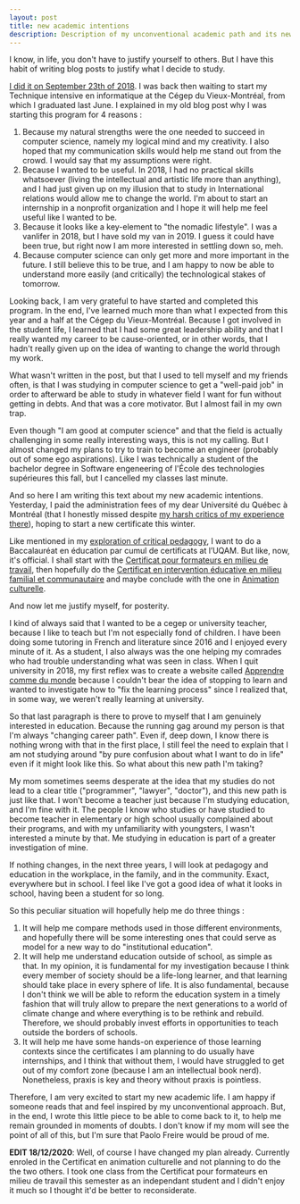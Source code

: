 ```yaml
---
layout: post
title: new academic intentions
description: Description of my unconventional academic path and its new tournant in education after a detour in computer science.
---
```


I know, in life, you don't have to justify yourself to others. But I have this habit of writing blog posts to justify what I decide to study.

[I did it on September 23th of 2018](https://apprendrecommedumonde.wordpress.com/2018/09/23/retourner-a-lecole-mais-pas-a-luniversite/). I was back then waiting to start my Technique intensive en informatique at the Cégep du Vieux-Montréal, from which I graduated last June. I explained in my old blog post why I was starting this program for 4 reasons :

 1. Because my natural strengths were the one needed to succeed in computer science, namely my logical mind and my creativity. I also hoped that my communication skills would help me stand out from the crowd. I would say that my assumptions were right.
 2. Because I wanted to be useful. In 2018, I had no practical skills whatsoever (living the intellectual and artistic life more than anything), and I had just given up on my illusion that to study in International relations would allow me to change the world. I'm about to start an internship in a nonprofit organization and I hope it will help me feel useful like I wanted to be. 
 3. Because it looks like a key-element to "the nomadic lifestyle". I was a vanlifer in 2018, but I have sold my van in 2019. I guess it could have been true, but right now I am more interested in settling down so, meh. 
 4. Because computer science can only get more and more important in the future. I still believe this to be true, and I am happy to now be able to understand more easily (and critically) the technological stakes of tomorrow.  
 
Looking back, I am very grateful to have started and completed this program. In the end, I've learned much more than what I expected from this year and a half at the Cégep du Vieux-Montréal. Because I got involved in the student life, I learned that I had some great leadership ability and that I really wanted my career to be cause-oriented, or in other words, that I hadn't really given up on the idea of wanting to change the world through my work. 

What wasn't written in the post, but that I used to tell myself and my friends often, is that I was studying in computer science to get a "well-paid job" in order to afterward be able to study in whatever field I want for fun without getting in debts. And that was a core motivator. But I almost fail in my own trap. 

Even though "I am good at computer science" and that the field is actually challenging in some really interesting ways, this is not my calling. But I almost changed my plans to try to train to become an engineer (probably out of some ego aspirations). Like I was technically a student of the bachelor degree in Software engeneering of l'École des technologies supérieures this fall, but I cancelled my classes last minute. 

And so here I am writing this text about my new academic intentions. Yesterday, I paid the administration fees of my dear Université du Québec à Montréal (that I honestly missed despite [my harsh critics of my experience there](https://apprendrecommedumonde.wordpress.com/2018/07/07/pourquoi-jai-quitte-luniversite-car-les-etudes-ne-devraient-pas-etre-absurdes/)), hoping to start a new certificate this winter. 

Like mentioned in my [exploration of critical pedagogy](https://ravirer.com/2020/08/24/exploration-of-critical-pedagogy/), I want to do a Baccalauréat en éducation par cumul de certificats at l’UQAM. But like, now, it's official. I shall start with the [Certificat pour formateurs en milieu de travail](https://etudier.uqam.ca/programme?code=4550), then hopefully do the [Certificat en intervention éducative en milieu familial et communautaire](https://etudier.uqam.ca/programme?code=4031) and maybe conclude with the one in [Animation culturelle](https://etudier.uqam.ca/programme?code=4098). 

And now let me justify myself, for posterity. 

I kind of always said that I wanted to be a cegep or university teacher, because I like to teach but I'm not especially fond of children. I have been doing some tutoring in French and literature since 2016 and I enjoyed every minute of it. As a student, I also always was the one helping my comrades who had trouble understanding what was seen in class. When I quit university in 2018, my first reflex was to create a website called [Apprendre comme du monde](https://apprendrecommedumonde.wordpress.com/) because I couldn't bear the idea of stopping to learn and wanted to investigate how to "fix the learning process" since I realized that, in some way, we weren't really learning at university. 

So that last paragraph is there to prove to myself that I am genuinely interested in education.  Because the running gag around my person is that I'm always "changing career path". Even if, deep down, I know there is nothing wrong with that in the first place, I still feel the need to explain that I am not studying around "by pure confusion about what I want to do in life" even if it might look like this. So what about this new path I'm taking?

My mom sometimes seems desperate at the idea that my studies do not lead to a clear title ("programmer", "lawyer", "doctor"), and this new path is just like that. I won't become a teacher just because I'm studying education, and I'm fine with it. The people I know who studies or have studied to become teacher in elementary or high school usually complained about their programs, and with my unfamiliarity with youngsters, I wasn't interested a minute by that. Me studying in education is part of a greater investigation of mine.

If nothing changes, in the next three years, I will look at pedagogy and education in the workplace, in the family, and in the community. Exact, everywhere but in school. I feel like I've got a good idea of what it looks in school, having been a  student for so long. 

So this peculiar situation will hopefully help me do three things :

 1. It will help me compare methods used in those different environments, and hopefully there will be some interesting ones that could serve as model for a new way to do "institutional education". 
 2. It will help me understand education outside of school, as simple as that. In my opinion, it is fundamental for my investigation because I think every member of society should be a life-long learner, and that learning should take place in every sphere of life. It is also fundamental, because I don't think we will be able to reform the education system in a timely fashion that will truly allow to prepare the next generations to a world of climate change and where everything is to be rethink and rebuild. Therefore, we should probably invest efforts in opportunities to teach outside the borders of schools.  
 3. It will help me have some hands-on experience of those learning contexts since the certificates I am planning to do usually have internships, and I think that without them, I would have struggled to get out of my comfort zone (because I am an intellectual book nerd). Nonetheless, praxis is key and theory without praxis is pointless. 

Therefore, I am very excited to start my new academic life. I am happy if someone reads that and feel inspired by my unconventional approach. But, in the end, I wrote this little piece to be able to come back to it, to help me remain grounded in moments of doubts. I don't know if my mom will see the point of all of this, but I'm sure that Paolo Freire would be proud of me.  

**EDIT 18/12/2020**: Well, of course I have changed my plan already. Currently enroled in the Certificat en animation culturelle and not planning to do the the two others. I took one class from the Certificat pour formateurs en milieu de travail this semester as an independant student and I didn't enjoy it much so I thought it'd be better to reconsiderate.  

